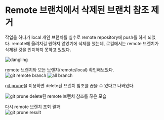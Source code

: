 # Remote 브랜치에서 삭제된 브랜치 참조 제거

작업을 하다가 local 개인 브랜치를 실수로 remote repository에 push를 하게 되었다.
remote에 올려지길 원하지 않았기에 삭제를 했는데, 로컬에서는 remote 브랜치가 삭제된 것을 인지하지 못하고 있었다.

![dangling](https://user-images.githubusercontent.com/16912219/71945581-90e1cb80-320a-11ea-86c0-bac6ecfa2694.png)

remote 브랜치와 모든 브랜치(remote/local) 확인해보았다.  
![git remote branch](https://user-images.githubusercontent.com/16912219/71945578-90493500-320a-11ea-8e8e-cc0070dc1947.png)
![all branch](https://user-images.githubusercontent.com/16912219/71945580-90e1cb80-320a-11ea-886a-3c0a01849519.png)

[git prune](https://git-scm.com/docs/git-remote#Documentation/git-remote.txt-empruneem)을 이용하면 delete된 브랜치 참조를 끊을 수 있다고 나와있다.

![git prune](https://user-images.githubusercontent.com/16912219/71945577-90493500-320a-11ea-901b-55320b98974b.png)
delete된 remote 브랜치 참조를 끊은 모습

다시 remote 브랜치 조회 결과</br>
![git prune result](https://user-images.githubusercontent.com/16912219/71945579-90e1cb80-320a-11ea-9620-d62e08456930.png)